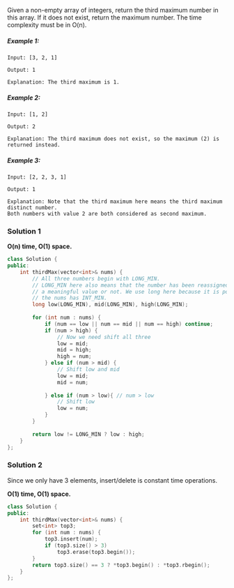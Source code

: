 Given a non-empty array of integers, return the third maximum number in this array. If it does not exist, return the maximum number. The time complexity must be in O(n).

##### Example 1:

```
Input: [3, 2, 1]

Output: 1

Explanation: The third maximum is 1.
```

##### Example 2:

```
Input: [1, 2]

Output: 2

Explanation: The third maximum does not exist, so the maximum (2) is returned instead.
```

##### Example 3:

```
Input: [2, 2, 3, 1]

Output: 1

Explanation: Note that the third maximum here means the third maximum distinct number.
Both numbers with value 2 are both considered as second maximum.
```

### Solution 1

__O(n) time, O(1) space.__

```cpp
class Solution {
public:
    int thirdMax(vector<int>& nums) {
        // All three numbers begin with LONG_MIN.
        // LONG_MIN here also means that the number has been reassigned 
        // a meaningful value or not. We use long here because it is possible
        // the nums has INT_MIN.
        long low(LONG_MIN), mid(LONG_MIN), high(LONG_MIN);
        
        for (int num : nums) {
            if (num == low || num == mid || num == high) continue;
            if (num > high) {
                // Now we need shift all three
                low = mid;
                mid = high;
                high = num;
            } else if (num > mid) {
                // Shift low and mid
                low = mid;
                mid = num;
                
            } else if (num > low){ // num > low
                // Shift low
                low = num;
            }
        }
        
        return low != LONG_MIN ? low : high;
    }
};
```

### Solution 2

Since we only have 3 elements, insert/delete is constant time operations. 

__O(1) time, O(1) space.__

```cpp
class Solution {
public:
    int thirdMax(vector<int>& nums) {
        set<int> top3;
        for (int num : nums) {
            top3.insert(num);
            if (top3.size() > 3)
                top3.erase(top3.begin());
        }
        return top3.size() == 3 ? *top3.begin() : *top3.rbegin();
    }
};
```
